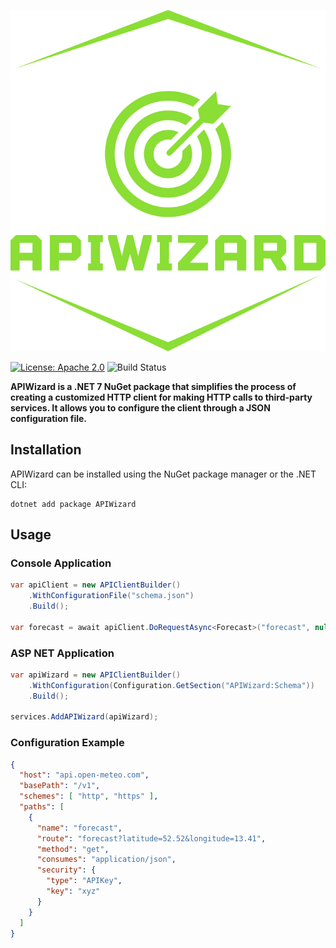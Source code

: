 <p align="center">
  <img src="logo.svg" />
</p>

[![License: Apache 2.0](https://img.shields.io/badge/License-Apache%202.0-blue.svg)](https://opensource.org/licenses/Apache-2.0)
![Build Status](https://img.shields.io/travis/your-username/APIWizard)

**APIWizard is a .NET 7 NuGet package that simplifies the process of creating a customized HTTP client for making HTTP calls to third-party services. It allows you to configure the client through a JSON configuration file.**

## Installation

APIWizard can be installed using the NuGet package manager or the .NET CLI:

```shell
dotnet add package APIWizard
```

## Usage
### Console Application
```csharp
var apiClient = new APIClientBuilder()
    .WithConfigurationFile("schema.json")
    .Build();

var forecast = await apiClient.DoRequestAsync<Forecast>("forecast", null, CancellationToken.None);
```
### ASP NET Application
```csharp
var apiWizard = new APIClientBuilder()
    .WithConfiguration(Configuration.GetSection("APIWizard:Schema"))
    .Build();

services.AddAPIWizard(apiWizard);
```

### Configuration Example
```json
{
  "host": "api.open-meteo.com",
  "basePath": "/v1",
  "schemes": [ "http", "https" ],
  "paths": [
    {
      "name": "forecast",
      "route": "forecast?latitude=52.52&longitude=13.41",
      "method": "get",
      "consumes": "application/json",
      "security": {
        "type": "APIKey",
        "key": "xyz"
      }
    }
  ]
}

```